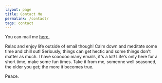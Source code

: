 ```yaml
---
layout: page
title: Contact Me
permalink: /contact/
tags: contact
---
```



You can mail me <a href="mailto:{{ site.email }}">here.</a>

Relax and enjoy life outside of email though! Calm down and meditate some time and chill out! Seriously, things can get hectic and some things don't matter as much. I have soooooo many emails, it's a lot! Life's only here for a short time, make some fun times. Take it from me, someone well seasoned, the older you get; the more it becomes true.

Peace.

